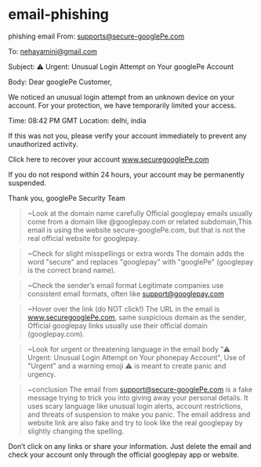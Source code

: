 # email-phishing
phishing email 
From: supports@secure-googlePe.com

To: nehayamini@gmail.com

Subject: ⚠ Urgent: Unusual Login Attempt on Your googlePe Account

Body: Dear googlePe Customer,

We noticed an unusual login attempt from an unknown device on your account. For your protection, we have temporarily limited your access.

Time: 08:42 PM GMT Location: delhi, india

If this was not you, please verify your account immediately to prevent any unauthorized activity.

Click here to recover your account www.securegooglePe.com

If you do not respond within 24 hours, your account may be permanently suspended.

Thank you, 
googlePe  Security Team

>~Look at the domain name carefully
Official googlepay emails usually come from a domain like @googlepay.com or related subdomain,This email is using the website secure-googlePe.com, but that is not the real official website for googlepay.

>~Check for slight misspellings or extra words
The domain adds the word "secure" and replaces "googlepay" with "googlePe" (googlepay is the correct brand name).

>~Check the sender’s email format
Legitimate companies use consistent email formats, often like support@googlepay.com

>~Hover over the link (do NOT click!)
The URL in the email is www.securegooglePe.com, same suspicious domain as the sender, Official googlepay links usually use their official domain (googlepay.com).

>~Look for urgent or threatening language in the email body
"⚠ Urgent: Unusual Login Attempt on Your phonepay Account", Use of "Urgent" and a warning emoji ⚠ is meant to create panic and urgency.

>~conclusion
The email from support@secure-googlePe.com is a fake message trying to trick you into giving away your personal details. It uses scary language like unusual login alerts, account restrictions, and threats of suspension to make you panic. The email address and website link are also fake and try to look like the real googlepay by slightly changing the spelling.

Don’t click on any links or share your information. Just delete the email and check your account only through the official googlepay app or website.
